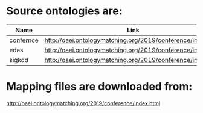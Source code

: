 # Source ontologies are:
| Name | Link |
| ------------- |:-------------:|
|confernce |http://oaei.ontologymatching.org/2019/conference/index.html|
|edas |http://oaei.ontologymatching.org/2019/conference/index.html|
|sigkdd |http://oaei.ontologymatching.org/2019/conference/index.html|

# Mapping files are downloaded from:
http://oaei.ontologymatching.org/2019/conference/index.html

